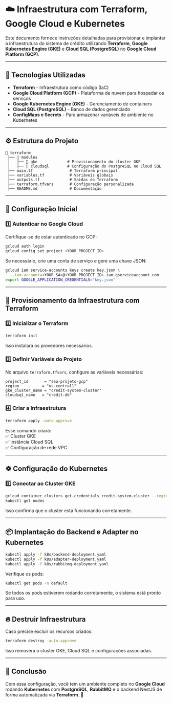 # ☁️ Infraestrutura com Terraform, Google Cloud e Kubernetes  

Este documento fornece instruções detalhadas para provisionar e implantar a infraestrutura do sistema de crédito utilizando **Terraform**, **Google Kubernetes Engine (GKE)** e **Cloud SQL (PostgreSQL)** no **Google Cloud Platform (GCP)**.  

---

## 📌 **Tecnologias Utilizadas**  

- **Terraform** - Infraestrutura como código (IaC)  
- **Google Cloud Platform (GCP)** - Plataforma de nuvem para hospedar os serviços  
- **Google Kubernetes Engine (GKE)** - Gerenciamento de containers  
- **Cloud SQL (PostgreSQL)** - Banco de dados gerenciado  
- **ConfigMaps e Secrets** - Para armazenar variáveis de ambiente no Kubernetes  

---

## ⚙ **Estrutura do Projeto**  

```
📂 terraform  
 ├── 📂 modules  
 │   ├── 📂 gke             # Provisionamento do cluster GKE  
 │   ├── 📂 cloudsql        # Configuração do PostgreSQL no Cloud SQL  
 ├── main.tf                # Terraform principal  
 ├── variables.tf           # Variáveis globais  
 ├── outputs.tf             # Saídas do Terraform  
 ├── terraform.tfvars       # Configuração personalizada  
 ├── README.md              # Documentação  
```  

---

## 🔧 **Configuração Inicial**  

### 1️⃣ **Autenticar no Google Cloud**  

Certifique-se de estar autenticado no GCP:  

```bash
gcloud auth login
gcloud config set project <YOUR_PROJECT_ID>
```  

Se necessário, crie uma conta de serviço e gere uma chave JSON:  

```bash
gcloud iam service-accounts keys create key.json \
  --iam-account=<YOUR_SA>@<YOUR_PROJECT_ID>.iam.gserviceaccount.com
export GOOGLE_APPLICATION_CREDENTIALS="key.json"
```  

---

## 🚀 **Provisionamento da Infraestrutura com Terraform**  

### 2️⃣ **Inicializar o Terraform**  

```bash
terraform init
```  

Isso instalará os provedores necessários.  

### 3️⃣ **Definir Variáveis do Projeto**  

No arquivo `terraform.tfvars`, configure as variáveis necessárias:  

```hcl
project_id       = "seu-projeto-gcp"
region          = "us-central1"
gke_cluster_name = "credit-system-cluster"
cloudsql_name   = "credit-db"
```  

### 4️⃣ **Criar a Infraestrutura**  

```bash
terraform apply -auto-approve
```  

Esse comando criará:  
✅ Cluster GKE  
✅ Instância Cloud SQL  
✅ Configuração de rede VPC  

---

## ☸ **Configuração do Kubernetes**  

### 5️⃣ **Conectar ao Cluster GKE**  

```bash
gcloud container clusters get-credentials credit-system-cluster --region us-central1 --project <YOUR_PROJECT_ID>
kubectl get nodes
```  

Isso confirma que o cluster está funcionando corretamente.  

---

## 📦 **Implantação do Backend e Adapter no Kubernetes**  

```bash
kubectl apply -f k8s/backend-deployment.yaml
kubectl apply -f k8s/adapter-deployment.yaml
kubectl apply -f k8s/rabbitmq-deployment.yaml
```  

Verifique os pods:  

```bash
kubectl get pods -n default
```  

Se todos os pods estiverem rodando corretamente, o sistema está pronto para uso.  

---

## 🔥 **Destruir Infraestrutura**  

Caso precise excluir os recursos criados:  

```bash
terraform destroy -auto-approve
```  

Isso removerá o cluster GKE, Cloud SQL e configurações associadas.  

---

## 📜 **Conclusão**  

Com essa configuração, você tem um ambiente completo no **Google Cloud** rodando **Kubernetes** com **PostgreSQL**, **RabbitMQ** e o backend NestJS de forma automatizada via **Terraform**. 🚀
